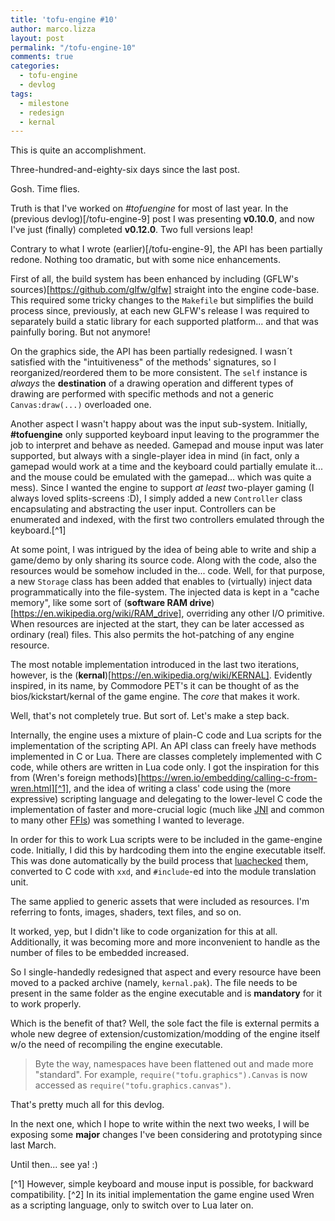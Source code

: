 ```yaml
---
title: 'tofu-engine #10'
author: marco.lizza
layout: post
permalink: "/tofu-engine-10"
comments: true
categories:
  - tofu-engine
  - devlog
tags:
  - milestone
  - redesign
  - kernal
---
```

This is quite an accomplishment.

Three-hundred-and-eighty-six days since the last post.

Gosh. Time flies.

Truth is that I've worked on *#tofuengine* for most of last year. In the (previous devlog)[/tofu-engine-9] post I was presenting **v0.10.0**, and now I've just (finally) completed **v0.12.0**. Two full versions leap!

Contrary to what I wrote (earlier)[/tofu-engine-9], the API has been partially redone. Nothing too dramatic, but with some nice enhancements.

First of all, the build system has been enhanced by including (GFLW's sources)[https://github.com/glfw/glfw] straight into the engine code-base. This required some tricky changes to the `Makefile` but simplifies the build process since, previously, at each new GLFW's release I was required to separately build a static library for each supported platform... and that was painfully boring. But not anymore!

On the graphics side, the API has been partially redesigned. I wasn´t satisfied with the "intuitiveness" of the methods' signatures, so I reorganized/reordered them to be more consistent. The `self` instance is *always* the **destination** of a drawing operation and different types of drawing are performed with specific methods and not a generic `Canvas:draw(...)` overloaded one.

Another aspect I wasn't happy about was the input sub-system. Initially, **#tofuengine** only supported keyboard input leaving to the programmer the job to interpret and behave as needed. Gamepad and mouse input was later supported, but always with a single-player idea in mind (in fact, only a gamepad would work at a time and the keyboard could partially emulate it... and the mouse could be emulated with the gamepad... which was quite a mess). Since I wanted the engine to support *at least* two-player gaming (I always loved splits-screens :D), I simply added a new `Controller` class encapsulating and abstracting the user input. Controllers can be enumerated and indexed, with the first two controllers emulated through the keyboard.[^1]

At some point, I was intrigued by the idea of being able to write and ship a game/demo by only sharing its source code. Along with the code, also the resources would be somehow included in the... code. Well, for that purpose, a new `Storage` class has been added that enables to (virtually) inject data programmatically into the file-system. The injected data is kept in a "cache memory", like some sort of (**software RAM drive**)[https://en.wikipedia.org/wiki/RAM_drive], overriding any other I/O primitive. When resources are injected at the start, they can be later accessed as ordinary (real) files. This also permits the hot-patching of any engine resource.

The most notable implementation introduced in the last two iterations, however, is the (**kernal**)[https://en.wikipedia.org/wiki/KERNAL].
Evidently inspired, in its name, by Commodore PET's it can be thought of as the bios/kickstart/kernal of the game engine. The *core* that makes it work.

Well, that's not completely true. But sort of. Let's make a step back.

Internally, the engine uses a mixture of plain-C code and Lua scripts for the implementation of the scripting API. An API class can freely have methods implemented in C or Lua. There are classes completely implemented with C code, while others are written in Lua code only. I got the inspiration for this from (Wren's foreign methods)[https://wren.io/embedding/calling-c-from-wren.html][^1], and the idea of writing a class' code using the (more expressive) scripting language and delegating to the lower-level C code the implementation of faster and more-crucial logic (much like [JNI](https://en.wikipedia.org/wiki/Java_Native_Interface) and common to many other [FFIs](https://en.wikipedia.org/wiki/Foreign_function_interface)) was something I wanted to leverage.

In order for this to work Lua scripts were to be included in the game-engine code. Initially, I did this by hardcoding them into the engine executable itself. This was done automatically by the build process that [luachecked](https://github.com/lunarmodules/luacheck/) them, converted to C code with `xxd`, and `#include`-ed into the module translation unit.

The same applied to generic assets that were included as resources. I'm referring to fonts, images, shaders, text files, and so on.

It worked, yep, but I didn't like to code organization for this at all. Additionally, it was becoming more and more inconvenient to handle as the number of files to be embedded increased.

So I single-handedly redesigned that aspect and every resource have been moved to a packed archive (namely, `kernal.pak`). The file needs to be present in the same folder as the engine executable and is **mandatory** for it to work properly.

Which is the benefit of that? Well, the sole fact the file is external permits a whole new degree of extension/customization/modding of the engine itself w/o the need of recompiling the engine executable.

> Byte the way, namespaces have been flattened out and made more "standard". For example, `require("tofu.graphics").Canvas` is now accessed as `require("tofu.graphics.canvas")`.

That's pretty much all for this devlog.

In the next one, which I hope to write within the next two weeks, I will be exposing some **major** changes I've been considering and prototyping since last March.

Until then... see ya! :)

[^1] However, simple keyboard and mouse input is possible, for backward compatibility.
[^2] In its initial implementation the game engine used Wren as a scripting language, only to switch over to Lua later on.
